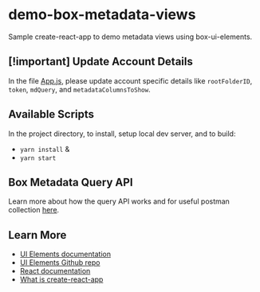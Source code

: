 # demo-box-metadata-views

Sample create-react-app to demo metadata views using box-ui-elements.

## [!important] Update Account Details
In the file [App.js](https://github.com/manishPh/demo-box-metadata-views/blob/master/src/App.js), please update account specific details like `rootFolderID`, `token`, `mdQuery`, and `metadataColumnsToShow`.
## Available Scripts

In the project directory, to install, setup local dev server, and to build:
- `yarn install` &
- `yarn start`

## Box Metadata Query API

Learn more about how the query API works and for useful postman collection [here](https://cloud.box.com/s/4vejh47vcn3wbc16oa0h0an8fn5w0mis).

## Learn More

- [UI Elements documentation](https://developer.box.com/guides/embed/ui-elements/)
- [UI Elements Github repo](https://github.com/box/box-ui-elements)
- [React documentation](https://reactjs.org/)
- [What is create-react-app](https://facebook.github.io/create-react-app/docs/getting-started)
